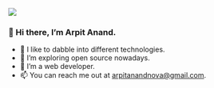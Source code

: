 ![](https://komarev.com/ghpvc/?username=wingman47&label=PROFILE+VIEWS&color=blue&style=plastic)

### 👋 Hi there, I’m Arpit Anand.
- 👀 I like to dabble into different technologies.
- 🚀 I’m exploring open source nowadays.
- 🌱 I’m a web developer.
- 📫 You can reach me out at arpitanandnova@gmail.com.
